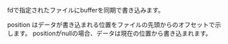 fdで指定されたファイルにbufferを同期で書き込みます。

<div class="long">
position はデータが書き込まれる位置をファイルの先頭からのオフセットで示します。
positionがnullの場合、データは現在の位置から書き込まれます。


